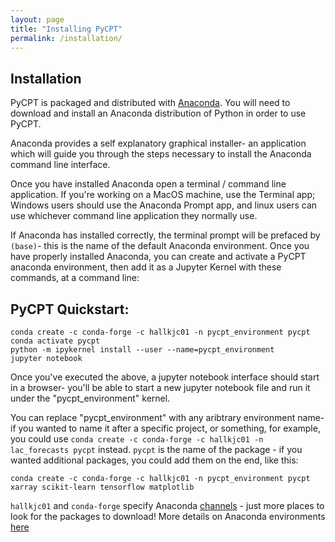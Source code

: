 ```yaml
---
layout: page
title: "Installing PyCPT"
permalink: /installation/
---
```


## Installation

PyCPT is packaged and distributed with [Anaconda](https://www.anaconda.com/products/distribution). You will need to download and install an Anaconda distribution of Python in order to use PyCPT. 

Anaconda provides a self explanatory graphical installer- an application which will guide you through the steps necessary to install the Anaconda command line interface. 

Once you have installed Anaconda open a terminal / command line application. If you're working on a MacOS machine, use the Terminal app; Windows users should use the Anaconda Prompt app, and linux users can use whichever command line application they normally use. 

If Anaconda has installed correctly, the terminal prompt will be prefaced by ```(base)```- this is the name of the default Anaconda environment. Once you have properly installed Anaconda, you can create and activate a PyCPT anaconda environment, then add it as a Jupyter Kernel with these commands, at a command line: 

## PyCPT Quickstart:

```
conda create -c conda-forge -c hallkjc01 -n pycpt_environment pycpt
conda activate pycpt 
python -m ipykernel install --user --name=pycpt_environment 
jupyter notebook
```

Once you've executed the above, a jupyter notebook interface should start in a browser- you'll be able to start a new jupyter notebook file and run it under the "pycpt_environment" kernel.

You can replace "pycpt_environment" with any aribtrary environment name-  if you wanted to name it after a specific project, or something, for example, you could use ```conda create -c conda-forge -c hallkjc01 -n lac_forecasts pycpt``` instead. ```pycpt``` is the name of the package - if you wanted additional packages, you could add them on the end, like this: 

```
conda create -c conda-forge -c hallkjc01 -n pycpt_environment pycpt xarray scikit-learn tensorflow matplotlib
```

```hallkjc01``` and ```conda-forge``` specify Anaconda [channels](https://docs.conda.io/projects/conda/en/latest/user-guide/concepts/channels.html) - just more places to look for the packages to download! More details on Anaconda environments [here](https://iri-pycpt.github.io/anaconda) 



